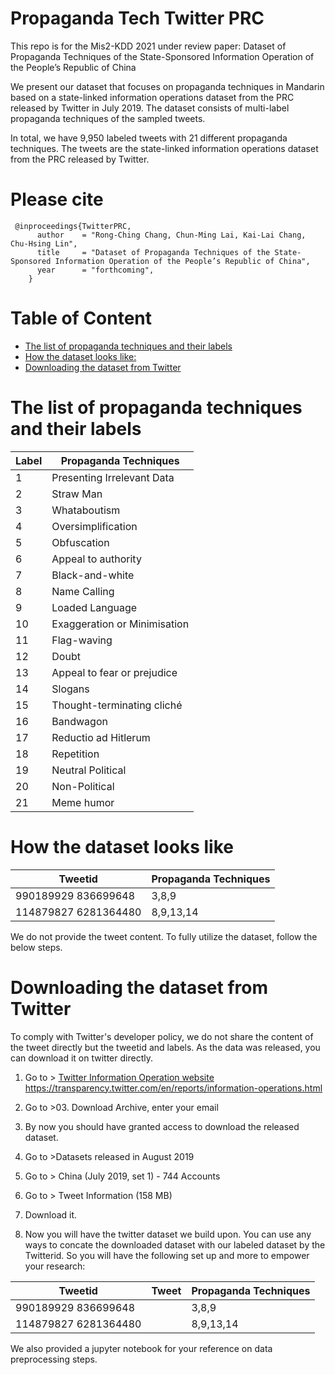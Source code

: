 # Propaganda Tech Twitter PRC
This repo is for the Mis2-KDD 2021 under review paper: Dataset of Propaganda Techniques of the State-Sponsored Information Operation of the People’s Republic of China


We present our dataset that focuses on propaganda techniques in Mandarin based on a state-linked information operations dataset from the PRC released by Twitter in July 2019. The dataset consists of multi-label propaganda techniques of the sampled tweets. 

In total, we have 9,950 labeled tweets with 21 different propaganda techniques. The tweets are the state-linked information operations dataset from the PRC released by Twitter.

# Please cite
```
 @inproceedings{TwitterPRC,
      author    = "Rong-Ching Chang, Chun-Ming Lai, Kai-Lai Chang, Chu-Hsing Lin",
      title     = "Dataset of Propaganda Techniques of the State-Sponsored Information Operation of the People’s Republic of China",
      year      = "forthcoming",
    }
```

# Table of Content
- [The list of propaganda techniques and their labels](#the-list-of-propaganda-techniques-and-their-labels)
- [How the dataset looks like:](#how-the-dataset-looks-like)
- [Downloading the dataset from Twitter](#downloading-the-dataset-from-twitter)


# The list of propaganda techniques and their labels

| Label | Propaganda Techniques        |
|-------|------------------------------|
| 1     | Presenting Irrelevant Data   |
| 2     | Straw Man                    |
| 3     | Whataboutism                 |
| 4     | Oversimplification           |
| 5     | Obfuscation                  |
| 6     | Appeal to authority          |
| 7     | Black-and-white              |
| 8     | Name Calling                 |
| 9     | Loaded Language              |
| 10    | Exaggeration or Minimisation |
| 11    | Flag-waving                  |
| 12    | Doubt                        |
| 13    | Appeal to fear or prejudice  |
| 14    | Slogans                      |
| 15    | Thought-terminating cliché   |
| 16    | Bandwagon                    |
| 17    | Reductio ad Hitlerum         |
| 18    | Repetition                   |
| 19    | Neutral Political            |
| 20    | Non-Political                |
| 21    | Meme humor                   |

# How the dataset looks like

| Tweetid              | Propaganda Techniques |
|----------------------|-----------------------|
| 990189929 836699648  | 3,8,9                 |
| 114879827 6281364480 | 8,9,13,14             |

We do not provide the tweet content. To fully utilize the dataset, follow the below steps.

# Downloading the dataset from Twitter 
To comply with Twitter's developer policy, we do not share the content of the tweet directly but the tweetid and labels. 
As the data was released, you can download it on twitter directly.

1. Go to > [Twitter Information Operation website](https://transparency.twitter.com/en/reports/information-operations.html)  
https://transparency.twitter.com/en/reports/information-operations.html

2. Go to >03. Download Archive, enter your email
3. By now you should have granted access to download the released dataset.
4. Go to >Datasets released in August 2019
5. Go to > China (July 2019, set 1) - 744 Accounts
6. Go to > Tweet Information (158 MB)
7. Download it. 
8. Now you will have the twitter dataset we build upon. You can use any ways to concate the downloaded dataset with our labeled dataset by the Twitterid. So you will have the following set up and more to empower your research:

| Tweetid              |   Tweet   | Propaganda Techniques |
|----------------------|-----------|-----------------------|
| 990189929 836699648  |           | 3,8,9                 |
| 114879827 6281364480 |           |8,9,13,14              |

We also provided a jupyter notebook for your reference on data preprocessing steps.  
